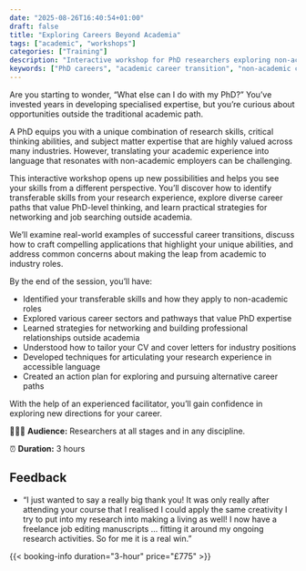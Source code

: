 ```yaml
---
date: "2025-08-26T16:40:54+01:00"
draft: false
title: "Exploring Careers Beyond Academia"
tags: ["academic", "workshops"]
categories: ["Training"] 
description: "Interactive workshop for PhD researchers exploring non-academic career paths. Learn to identify transferable skills, navigate industry transitions, and craft compelling applications that highlight your unique expertise."
keywords: ["PhD careers", "academic career transition", "non-academic careers", "transferable skills", "industry careers", "PhD job search", "career change", "alternative careers", "PhD skills", "career development"]
---
```


Are you starting to wonder, “What else can I do with my PhD?” You’ve invested years in developing specialised expertise, but you’re curious about opportunities outside the traditional academic path.

A PhD equips you with a unique combination of research skills, critical thinking abilities, and subject matter expertise that are highly valued across many industries. However, translating your academic experience into language that resonates with non-academic employers can be challenging.

This interactive workshop opens up new possibilities and helps you see your skills from a different perspective. You’ll discover how to identify transferable skills from your research experience, explore diverse career paths that value PhD-level thinking, and learn practical strategies for networking and job searching outside academia.

We’ll examine real-world examples of successful career transitions, discuss how to craft compelling applications that highlight your unique abilities, and address common concerns about making the leap from academic to industry roles.

By the end of the session, you’ll have:

- Identified your transferable skills and how they apply to non-academic roles
- Explored various career sectors and pathways that value PhD expertise
- Learned strategies for networking and building professional relationships outside academia
- Understood how to tailor your CV and cover letters for industry positions
- Developed techniques for articulating your research experience in accessible language
- Created an action plan for exploring and pursuing alternative career paths

With the help of an experienced facilitator, you’ll gain confidence in exploring new directions for your career.

👩🏽‍🎓 **Audience:** Researchers at all stages and in any discipline.

⏰ **Duration:** 3 hours

## Feedback

- “I just wanted to say a really big thank you! It was only really after attending your course that I realised I could apply the same creativity I try to put into my research into making a living as well! I now have a freelance job editing manuscripts … fitting it around my ongoing research activities. So for me it is a real win.”

{{< booking-info duration="3-hour" price="£775" >}}